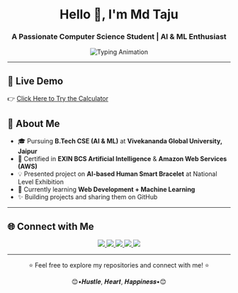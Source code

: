 <h1 align="center">Hello 👋, I'm Md Taju</h1>
<h3 align="center">A Passionate Computer Science Student | AI & ML Enthusiast</h3>

<p align="center">
 <img src="https://readme-typing-svg.herokuapp.com?font=Poppins&size=22&color=10A0B3&center=true&vCenter=true&width=600&lines=B.Tech+CSE+Student+VGU+Jaipur;Specialization+in+AI+%26+ML;EXIN+BCS+AI+Certified;AWS+Cloud+Certified;Tech+Explorer+%26+Lifelong+Learner" alt="Typing Animation">
</p>

---
## 🚀 Live Demo  
👉 [Click Here to Try the Calculator](https://mdtaju0908.github.io/Calculator-Taju/)

## 🚀 About Me  
- 🎓 Pursuing **B.Tech CSE (AI & ML)** at **Vivekananda Global University, Jaipur**  
- 🧠 Certified in **EXIN BCS Artificial Intelligence** & **Amazon Web Services (AWS)**  
- 💡 Presented project on **AI-based Human Smart Bracelet** at National Level Exhibition  
- 🌱 Currently learning **Web Development + Machine Learning**  
- ✨ Building projects and sharing them on GitHub  

---

## 🌐 Connect with Me  
<p align="center">
  <a href="https://www.instagram.com/md_taju0908/" target="_blank">
    <img src="https://img.shields.io/badge/Instagram-E4405F?style=for-the-badge&logo=instagram&logoColor=white"/>
  </a>
  <a href="https://www.facebook.com/md.taju0908/" target="_blank">
    <img src="https://img.shields.io/badge/Facebook-1877F2?style=for-the-badge&logo=facebook&logoColor=white"/>
  </a>
  <a href="https://x.com/md_taju0908/" target="_blank">
    <img src="https://img.shields.io/badge/Twitter(X)-000000?style=for-the-badge&logo=twitter&logoColor=white"/>
  </a>
  <a href="https://www.linkedin.com/in/md-taju0908/" target="_blank">
    <img src="https://img.shields.io/badge/LinkedIn-0077b5?style=for-the-badge&logo=linkedin&logoColor=white"/>
  </a>
  <a href="https://www.youtube.com/@md_taju0908" target="_blank">
    <img src="https://img.shields.io/badge/YouTube-FF0000?style=for-the-badge&logo=youtube&logoColor=white"/>
  </a>
</p>

---

<p align="center">
  ⭐ Feel free to explore my repositories and connect with me! ⭐
</p>
<p align="center">
😊•𝑯𝒖𝒔𝒕𝒍𝒆, 𝑯𝒆𝒂𝒓𝒕, 𝑯𝒂𝒑𝒑𝒊𝒏𝒆𝒔𝒔•😊
</p>

